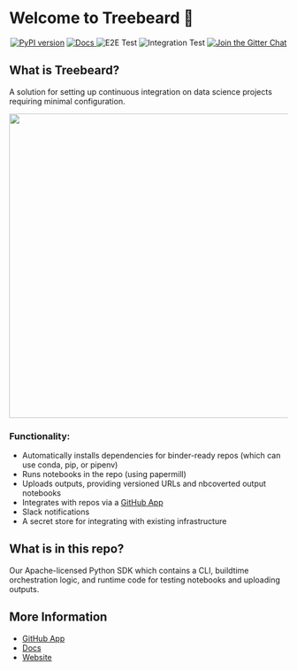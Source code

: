 <p align="center"><h1>Welcome to Treebeard 🌲</h1></p>

<p align="center">
<a href="https://badge.fury.io/py/treebeard"><img src="https://badge.fury.io/py/treebeard.svg" alt="PyPI version"></a>
<a href="https://treebeard.readthedocs.io/"><img src="https://readthedocs.org/projects/treebeard/badge/?version=latest" alt="Docs"> </a>
<img src="https://github.com/treebeardtech/treebeard/workflows/E2E%20Test/badge.svg" alt="E2E Test">
<img src="https://github.com/treebeardtech/treebeard/workflows/Integration%20Test/badge.svg" alt="Integration Test">
<a href="https://gitter.im/treebeardtech/community?utm_source=badge&amp;utm_medium=badge&amp;utm_campaign=pr-badge&amp;utm_content=badge"><img src="https://badges.gitter.im/Join%20Chat.svg" alt="Join the Gitter Chat"></a></p>

## What is Treebeard?

A solution for setting up continuous integration on data science projects requiring minimal configuration.

<p align="center"><img src="https://storage.googleapis.com/treebeard_image_dump_public/github.gif" width="550px" style="margin:'auto'"/></p>

### Functionality:

- Automatically installs dependencies for binder-ready repos (which can use conda, pip, or pipenv)
- Runs notebooks in the repo (using papermill)
- Uploads outputs, providing versioned URLs and nbcoverted output notebooks
- Integrates with repos via a [GitHub App](https://github.com/marketplace/treebeard-build)
- Slack notifications
- A secret store for integrating with existing infrastructure

## What is in this repo?

Our Apache-licensed Python SDK which contains a CLI, buildtime orchestration logic, and runtime code for testing notebooks and uploading outputs.

## More Information

- [GitHub App](https://github.com/marketplace/treebeard-build)
- [Docs](https://treebeard.readthedocs.io/en/latest/)
- [Website](https://treebeard.io)
